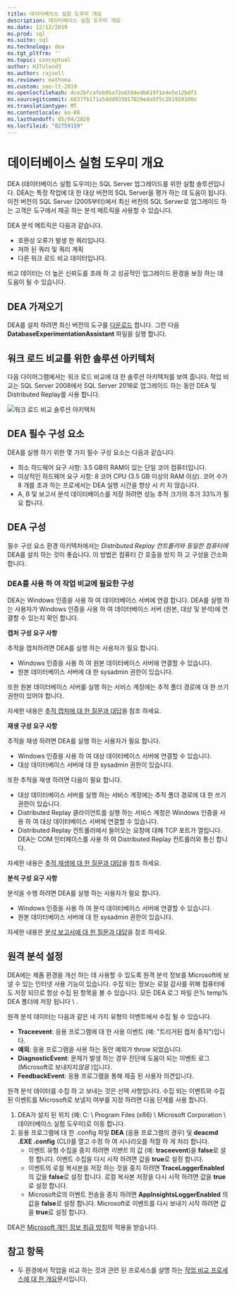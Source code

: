 ```yaml
---
title: 데이터베이스 실험 도우미 개요
description: 데이터베이스 실험 도우미 개요
ms.date: 12/12/2019
ms.prod: sql
ms.suite: sql
ms.technology: dea
ms.tgt_pltfrm: ''
ms.topic: conceptual
author: HJToland3
ms.author: rajsell
ms.reviewer: mathoma
ms.custom: seo-lt-2019
ms.openlocfilehash: dce2bfcafeb95a72e6584e4b619f1e4e5e12bdf1
ms.sourcegitcommit: 6037fb1f1a5ddd933017029eda5f5c281939100c
ms.translationtype: MT
ms.contentlocale: ko-KR
ms.lasthandoff: 05/04/2020
ms.locfileid: "82759159"
---
```

# <a name="overview-of-database-experimentation-assistant"></a>데이터베이스 실험 도우미 개요

DEA (데이터베이스 실험 도우미)는 SQL Server 업그레이드를 위한 실험 솔루션입니다. DEA는 특정 작업에 대 한 대상 버전의 SQL Server을 평가 하는 데 도움이 됩니다. 이전 버전의 SQL Server (2005부터)에서 최신 버전의 SQL Server로 업그레이드 하는 고객은 도구에서 제공 하는 분석 메트릭을 사용할 수 있습니다.

DEA 분석 메트릭은 다음과 같습니다.

- 호환성 오류가 발생 한 쿼리입니다.
- 저하 된 쿼리 및 쿼리 계획
- 다른 워크 로드 비교 데이터입니다.

비교 데이터는 더 높은 신뢰도를 초래 하 고 성공적인 업그레이드 환경을 보장 하는 데 도움이 될 수 있습니다.

## <a name="get-dea"></a>DEA 가져오기

DEA를 설치 하려면 최신 버전의 도구를 [다운로드](https://www.microsoft.com/download/details.aspx?id=54090) 합니다. 그런 다음 **DatabaseExperimentationAssistant** 파일을 실행 합니다.

## <a name="solution-architecture-for-comparing-workloads"></a>워크 로드 비교를 위한 솔루션 아키텍처

다음 다이어그램에서는 워크 로드 비교에 대 한 솔루션 아키텍처를 보여 줍니다. 작업 비교는 SQL Server 2008에서 SQL Server 2016로 업그레이드 하는 동안 DEA 및 Distributed Replay를 사용 합니다.

![워크 로드 비교 솔루션 아키텍처](./media/database-experimentation-assistant-overview/dea-overview-compare-solution-architecture.png)

## <a name="dea-prerequisites"></a>DEA 필수 구성 요소

DEA를 실행 하기 위한 몇 가지 필수 구성 요소는 다음과 같습니다.

- 최소 하드웨어 요구 사항: 3.5 GB의 RAM이 있는 단일 코어 컴퓨터입니다.
- 이상적인 하드웨어 요구 사항: 8 코어 CPU (3.5 GB 이상의 RAM 이상). 코어 수가 8 개를 초과 하는 프로세서는 DEA 실행 시간을 향상 시 키 지 않습니다.
- A, B 및 보고서 분석 데이터베이스를 저장 하려면 성능 추적 크기의 추가 33%가 필요 합니다.

## <a name="configure-dea"></a>DEA 구성

필수 구성 요소 환경 아키텍처에서는 *Distributed Replay 컨트롤러와 동일한 컴퓨터에*DEA를 설치 하는 것이 좋습니다. 이 방법은 컴퓨터 간 호출을 방지 하 고 구성을 간소화 합니다.

### <a name="required-configuration-for-workload-comparison-using-dea"></a>DEA를 사용 하 여 작업 비교에 필요한 구성

DEA는 Windows 인증을 사용 하 여 데이터베이스 서버에 연결 합니다. DEA를 실행 하는 사용자가 Windows 인증을 사용 하 여 데이터베이스 서버 (원본, 대상 및 분석)에 연결할 수 있는지 확인 합니다.

**캡처 구성 요구 사항**

추적을 캡처하려면 DEA를 실행 하는 사용자가 필요 합니다.

- Windows 인증을 사용 하 여 원본 데이터베이스 서버에 연결할 수 있습니다.
- 원본 데이터베이스 서버에 대 한 sysadmin 권한이 있습니다.

또한 원본 데이터베이스 서버를 실행 하는 서비스 계정에는 추적 폴더 경로에 대 한 쓰기 권한이 있어야 합니다.

자세한 내용은 [추적 캡처에 대 한 질문과 대답](database-experimentation-assistant-capture-trace.md#frequently-asked-questions-about-trace-capture)을 참조 하세요.

**재생 구성 요구 사항**

추적을 재생 하려면 DEA를 실행 하는 사용자가 필요 합니다.

- Windows 인증을 사용 하 여 대상 데이터베이스 서버에 연결할 수 있습니다.
- 대상 데이터베이스 서버에 대 한 sysadmin 권한이 있습니다.

또한 추적을 재생 하려면 다음이 필요 합니다.

- 대상 데이터베이스 서버를 실행 하는 서비스 계정에는 추적 폴더 경로에 대 한 쓰기 권한이 있습니다.
- Distributed Replay 클라이언트를 실행 하는 서비스 계정은 Windows 인증을 사용 하 여 대상 데이터베이스 서버에 연결할 수 있습니다.
- Distributed Replay 컨트롤러에서 들어오는 요청에 대해 TCP 포트가 열립니다. DEA는 COM 인터페이스를 사용 하 여 Distributed Replay 컨트롤러와 통신 합니다.

자세한 내용은 [추적 재생에 대 한 질문과 대답](database-experimentation-assistant-replay-trace.md#frequently-asked-questions-about-trace-replay)을 참조 하세요.

**분석 구성 요구 사항**

분석을 수행 하려면 DEA를 실행 하는 사용자가 필요 합니다.

- Windows 인증을 사용 하 여 분석 데이터베이스 서버에 연결할 수 있습니다.
- 원본 데이터베이스 서버에 대 한 sysadmin 권한이 있습니다.

자세한 내용은 [분석 보고서에 대 한 질문과 대답](database-experimentation-assistant-create-report.md#frequently-asked-questions-about-analysis-reports)을 참조 하세요.

## <a name="set-up-telemetry"></a>원격 분석 설정

DEA에는 제품 환경을 개선 하는 데 사용할 수 있도록 원격 분석 정보를 Microsoft에 보낼 수 있는 인터넷 사용 기능이 있습니다. 수집 되는 정보는 로컬 감사를 위해 컴퓨터에도 저장 되므로 항상 수집 된 항목을 볼 수 있습니다. 모든 DEA 로그 파일 은% temp% DEA 폴더에 저장 됩니다 \\ .

원격 분석 데이터는 다음과 같은 네 가지 유형의 이벤트에서 수집 될 수 있습니다.

- **Traceevent**: 응용 프로그램에 대 한 사용 이벤트 (예: "트리거된 캡처 중지")입니다.
- **예외**: 응용 프로그램을 사용 하는 동안 예외가 throw 되었습니다.
- **DiagnosticEvent**: 문제가 발생 하는 경우 진단에 도움이 되는 이벤트 로그 (Microsoft로 보내지지*않음* )입니다.
- **FeedbackEvent**: 응용 프로그램을 통해 제출 된 사용자 의견입니다.

원격 분석 데이터를 수집 하 고 보내는 것은 선택 사항입니다. 수집 되는 이벤트와 수집 된 이벤트를 Microsoft로 보낼지 여부를 지정 하려면 다음 단계를 사용 합니다.

1. DEA가 설치 된 위치 (예: C: \\ Program Files (x86) \\ Microsoft Corporation \\ 데이터베이스 실험 도우미)로 이동 합니다.
2. 응용 프로그램에 대 한 .config 파일 **DEA** (응용 프로그램의 경우) 및 **deacmd .EXE .config** (CLI)를 열고 수정 하 여 시나리오를 적절 하 게 처리 합니다.
    - 이벤트 유형 수집을 중지 하려면 *이벤트* 의 값 (예: **traceevent**)을 **false**로 설정 합니다. 이벤트 수집을 다시 시작 하려면 값을 **true**로 설정 합니다.
    - 이벤트의 로컬 복사본을 저장 하는 것을 중지 하려면 **TraceLoggerEnabled** 의 값을 **false**로 설정 합니다. 로컬 복사본 저장을 다시 시작 하려면 값을 **true**로 설정 합니다.
    - Microsoft로의 이벤트 전송을 중지 하려면 **AppInsightsLoggerEnabled** 의 값을 **false**로 설정 합니다. Microsoft로 이벤트를 다시 보내기 시작 하려면 값을 **true**로 설정 합니다.

DEA은 [Microsoft 개인 정보 취급 방침](https://aka.ms/dea-privacy)의 적용을 받습니다.

## <a name="see-also"></a>참고 항목

- 두 환경에서 작업을 비교 하는 것과 관련 된 프로세스를 설명 하는 [작업 비교 프로세스에 대 한 개요](database-experimentation-assistant-get-started.md)문서입니다.
